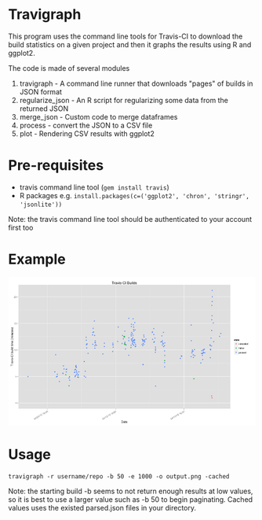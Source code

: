 Travigraph
==========

This program uses the command line tools for Travis-CI to download the build statistics on a given project
and then it graphs the results using R and ggplot2.

The code is made of several modules

1. travigraph - A command line runner that downloads "pages" of builds in JSON format
2. regularize_json - An R script for regularizing some data from the returned JSON
3. merge_json - Custom code to merge dataframes
4. process - convert the JSON to a CSV file
4. plot - Rendering CSV results with ggplot2


Pre-requisites
=============

- travis command line tool (`gem install travis`)
- R packages e.g. `install.packages(c=('ggplot2', 'chron', 'stringr', 'jsonlite'))`

Note: the travis command line tool should be authenticated to your account first too

Example
======

![](output.png)

Usage
====

    travigraph -r username/repo -b 50 -e 1000 -o output.png -cached

Note: the starting build -b seems to not return enough results at low values, so it is best to use a larger value such
as -b 50 to begin paginating. Cached values uses the existed parsed.json files in your directory.
